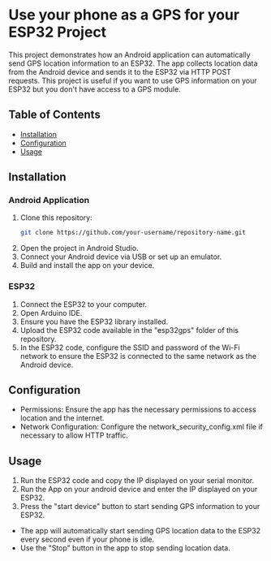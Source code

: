 # Use your phone as a GPS for your ESP32 Project

This project demonstrates how an Android application can automatically send GPS location information to an ESP32. The app collects location data from the Android device and sends it to the ESP32 via HTTP POST requests. This project is useful if you want to use GPS information on your ESP32 but you don't have access to a GPS module.

## Table of Contents

- [Installation](#installation)
- [Configuration](#configuration)
- [Usage](#usage)

## Installation

### Android Application

1. Clone this repository:
   ```sh
   git clone https://github.com/your-username/repository-name.git
2. Open the project in Android Studio.
3. Connect your Android device via USB or set up an emulator.
4. Build and install the app on your device.

### ESP32

1. Connect the ESP32 to your computer.
2. Open Arduino IDE.
3. Ensure you have the ESP32 library installed.
4. Upload the ESP32 code available in the "esp32gps" folder of this repository.
5. In the ESP32 code, configure the SSID and password of the Wi-Fi network to ensure the ESP32 is connected to the same network as the Android device.

## Configuration

- Permissions: Ensure the app has the necessary permissions to access location and the internet.
- Network Configuration: Configure the network_security_config.xml file if necessary to allow HTTP traffic.

## Usage

1. Run the ESP32 code and copy the IP displayed on your serial monitor.
2. Run the App on your android device and enter the IP displayed on your ESP32.
3. Press the "start device" button to start sending GPS information to your ESP32.
- The app will automatically start sending GPS location data to the ESP32 every second even if your phone is idle.
- Use the "Stop" button in the app to stop sending location data.
